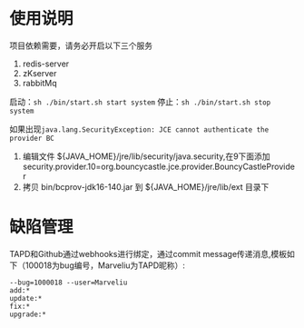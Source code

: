 
# 使用说明

项目依赖需要，请务必开启以下三个服务
1. redis-server
2. zKserver
3. rabbitMq

启动：`sh ./bin/start.sh start system`
停止：`sh ./bin/start.sh stop system`

如果出现`java.lang.SecurityException: JCE cannot authenticate the provider BC`

1. 编辑文件 ${JAVA_HOME}/jre/lib/security/java.security,在9下面添加 security.provider.10=org.bouncycastle.jce.provider.BouncyCastleProvider
2. 拷贝 bin/bcprov-jdk16-140.jar 到 ${JAVA_HOME}/jre/lib/ext 目录下



# 缺陷管理

TAPD和Github通过webhooks进行绑定，通过commit message传递消息,模板如下（100018为bug编号，Marveliu为TAPD昵称）:

```
--bug=1000018 --user=Marveliu
add:*
update:*
fix:*
upgrade:*
```


